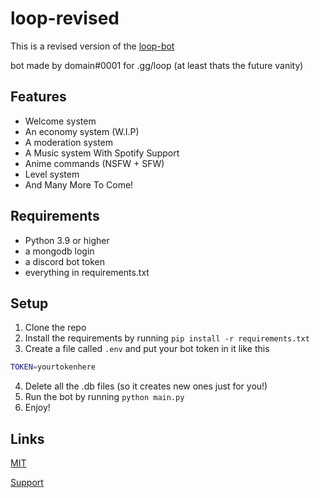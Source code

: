 # loop-revised

This is a revised version of the [loop-bot](https://github.com/Potatopy/loop-bot)

bot made by domain#0001 for .gg/loop (at least thats the future vanity)

## Features

- Welcome system
- An economy system (W.I.P)
- A moderation system
- A Music system With Spotify Support
- Anime commands (NSFW + SFW)
- Level system
- And Many More To Come!

## Requirements

- Python 3.9 or higher
- a mongodb login
- a discord bot token
- everything in requirements.txt

## Setup

1. Clone the repo
2. Install the requirements by running `pip install -r requirements.txt`
3. Create a file called `.env` and put your bot token in it like this

```bash
TOKEN=yourtokenhere
```

4. Delete all the .db files (so it creates new ones just for you!)
5. Run the bot by running `python main.py`
6. Enjoy!

## Links

[MIT](https://choosealicense.com/licenses/mit/)

[Support](https://discord.gg/9j8qcsVFQX)
